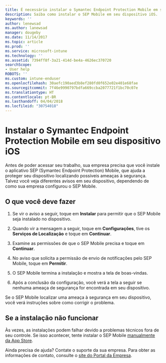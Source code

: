 ```yaml
---
title: É necessário instalar o Symantec Endpoint Protection Mobile em seu dispositivo iOS | Microsoft Docs
description: Saiba como instalar o SEP Mobile em seu dispositivo iOS.
keywords: ''
author: lenewsad
ms.author: lanewsad
manager: dougeby
ms.date: 11/14/2017
ms.topic: article
ms.prod: ''
ms.service: microsoft-intune
ms.technology: ''
ms.assetid: 7394ff8f-3a21-414d-be4a-4626ec370720
searchScope:
- User help
ROBOTS: ''
ms.custom: intune-enduser
ms.openlocfilehash: 30aefc190aed3b8ef280fd0f652e02e401e68fae
ms.sourcegitcommit: 7f46e9990797bdfa669ccba2077721f1bc70c07e
ms.translationtype: HT
ms.contentlocale: pt-BR
ms.lasthandoff: 04/04/2018
ms.locfileid: "30754018"
---
```

# <a name="install-symantec-endpoint-protection-mobile-on-your-ios-device"></a>Instalar o Symantec Endpoint Protection Mobile em seu dispositivo iOS

Antes de poder acessar seu trabalho, sua empresa precisa que você instale o aplicativo SEP (Symantec Endpoint Protection) Mobile, que ajuda a proteger seu dispositivo localizando possíveis ameaças à segurança. Talvez você veja diferentes avisos em seu dispositivo, dependendo de como sua empresa configurou o SEP Mobile.

## <a name="what-you-need-to-do"></a>O que você deve fazer

1.  Se vir o aviso a seguir, toque em **Instalar** para permitir que o SEP Mobile seja instalado no dispositivo.

2. Quando vir a mensagem a seguir, toque em **Configurações**, tive os **Serviços de Localização** e toque em **Continuar**.

3. Examine as permissões de que o SEP Mobile precisa e toque em **Continuar**.

4. No aviso que solicita a permissão de envio de notificações pelo SEP Mobile, toque em **Permitir**.

5. O SEP Mobile termina a instalação e mostra a tela de boas-vindas.

6. Após a conclusão da configuração, você verá a tela a seguir se nenhuma ameaça de segurança for encontrada em seu dispositivo.

Se o SEP Mobile localizar uma ameaça à segurança em seu dispositivo, você verá instruções sobre como corrigir o problema.

## <a name="if-the-installation-doesnt-work"></a>Se a instalação não funcionar

Às vezes, as instalações podem falhar devido a problemas técnicos fora de seu controle. Se isso acontecer, tente instalar o SEP Mobile [manualmente da App Store](https://itunes.apple.com/app/sep-mobile/id695620821).

Ainda precisa de ajuda? Contate o suporte da sua empresa. Para obter as informações de contato, consulte o [site do Portal da Empresa](https://portal.manage.microsoft.com#HelpDeskDialog).


